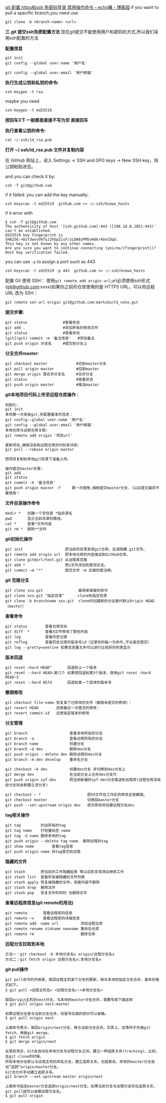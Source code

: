 [git 配置 https和ssh 免密码登录 常用操作命令 - echo曦 - 博客园](https://www.cnblogs.com/cxx8181602/p/11125539.html)
if you want to pull a specific branch,you need use
~~~
git clone -b <branch-name> <url>
~~~

**三.git 提交ssh免密配置方法**
现在git提交不能使用用户和密码的方式,所以我们采用ssh配置的方法

**配置信息**

```
git init
git config --global user.name '用户名'

git config --global user.email '用户邮箱'
```

**执行生成公钥和私钥的命令:**

```
ssh-keygen -t rsa
```

maybe you need
```
ssh-keygen -t ed25519
```

**按回车3下   一般都是直接不写为空  直接回车**

**执行查看公钥的命令:**

```
cat ~/.ssh/id_rsa.pub
```
**打开 ~/.ssh/id_rsa.pub 文件并复制内容**

在 GitHub 网站上，进入 Settings -> SSH and GPG keys -> New SSH key，将公钥粘贴进去。

and you can check it by:
```
ssh -T git@github.com
```
if it failed:
you can add the key manually:
```
ssh-keyscan -t ed25519  github.com >> ~/.ssh/known_hosts
```
if it error with
~~~
$ ssh -T git@github.com
The authenticity of host '[ssh.github.com]:443 ([198.18.0.105]:443)' can't be established.
ED25519 key fingerprint is SHA256:+DiY3wvvV6TuJJhbpZisF/zLDA0zPMSvHdkr4UvCOqU.
This key is not known by any other names.
Are you sure you want to continue connecting (yes/no/[fingerprint])?
Host key verification failed.
~~~
you can use `-p` to assign a port such as 443
~~~
ssh-keyscan -t ed25519 -p 443  github.com >> ~/.ssh/known_hosts
~~~

配置 Git 使用 SSH： 
使用`git remote add origin url`,url必须使用ssh形式(git@github.com:xxxx)如果你之前的仓库使用的是 HTTPS URL，可以将远程 URL 改为 SSH：
```
git remote set-url origin git@github.com:marksGo/CS_note.git
```

**提交步骤:**

```
git status                #查看状态
git add .                 #添加所有的修改文件
git status                #查看状态
[git](git) commit -m '备注信息'   #添加备注
git push origin 分支名     #提交到分支上
```

**分支合并master:**

```
git checkout master             #切到master分支
git pull origin master          #拉取master
git merge origin 需合并分支名     #合并分支
git status                      #查看状态
git push origin master          #推送master
```

**git本地项目代码上传至远程仓库操作 :**

```
初始化:
git init
本地第一次安装git,先配置基本的信息：
git config--global user.name '用户名'
git config --global user.email '用户邮箱'
本地仓库与远程仓库关联: 
git remote add origin '项目url' 

更新项目,确保没有和远程仓库的代码有冲突: 
git pull --rebase origin master 

把项目复制到本地git目录下准备上传。 

操作提交master步骤: 
git add . 
git status 
git commit -m '备注信息' 
git push origin master -f     第一次使用,强制提交master分支.（以后提交最好不要使用！
```

**文件目录操作命令**

```
mkdir *   创建一个空目录 *指目录名
pwd       显示当前目录的路径。
cat *     查看*文件内容
git rm *  删除**文件
```

**git初始化操作**

```
git init                   把当前的目录变成git仓库，生成隐藏.git文件。
git remote add origin url  把本地仓库的内容推送到GitHub仓库。
git clone git@url/test.git 从远程库克隆
git add *                  把x文件添加到暂存区去。
git commit –m "*"          提交文件 –m 后面的是注释。
```

 **git 克隆分支**

```
git clone xxx.git                最简单直接的命令
git clone xxx.git "指定目录"      clone到指定目录
git clone -b branchname xxx.git  clone时创建新的分支替代默认Origin HEAD（master）
```

**查看命令**

```
git status        查看仓库状态
git diff  *       查看X文件修改了那些内容   
git log           查看历史记录
git reflog        查看历史记录的版本号id（记录你的每一次命令,不论是否提交）
git log --pretty=oneline 如果信息量太多可以进行比较好的列表显示
```

**版本回退**

```
git reset –hard HEAD^       回退到上一个版本
git reset --hard HEAD~第几个 如果想回退到第3个版本，使用git reset –hard HEAD~3
git reset --hard 057d       回退到某一个具体的版本号
```

 **撤销修改**

```
git checkout file-name 恢复某个已修改的文件（撤销未提交的修改）：
git revert HEAD        还原最近一次提交的修改：
git revert commit-id   还原指定版本的修改
```

**分支管理**



```
git branch                   查看本地所有的分支
git branch -a                查看远程所有的分支
git branch name              创建分支
git branch –d dev            删除dev分支
git push origin --delete dev 删除远程的dev分支
git branch -m dev develop    重命名分支

git checkout –b dev          创建dev分支 并切换到dev分支上
git merge dev                在当前分支上合并dev分支代
git push origin zyf-dev      把当前新疆的zyf-dev分支推送到远程库(远程仓库没有给分支则会新建立该分支)
 
git checkout — *                     把XX文件在工作区的修改全部撤销。
git checkout master                  切换回master分支
git push --set-upstream origin dev   提交修改并创建远程分支dev
```



**tag相关操作**



```
git tag         列出所有的tag
git tag name    打轻量标签 name
git tag -d name 删除本地的tag
git push origin --delete tag name  删除远程的tag
git show name        查看tag信息
git push origin name 将tag提交到远程
```



**隐藏的文件**

```
git stash       把当前的工作隐藏起来 等以后恢复现场后继续工作
git stash list  查看所有被隐藏的文件列表
git stash apply 恢复被隐藏的文件，但是内容不删除
git stash drop  删除文件
git stash pop   恢复文件的同时 也删除文件
```

**查看远程库信息(git remote的用法)**

```
git remote       查看远程库的信息
git remote –v    查看远程库的详细信息
git remote add  name url          添加远程仓库
git remote rename oldname newname 重命名仓库
git remote rm                     删除仓库
```

**远程分支拉取到本地**

```
方法一：git checkout -b 本地分支名x origin/远程分支名x
方式二：git fetch origin 远程分支名x:本地分支名x
```

**git pull操作**

```
git pull命令的作用是，取回远程主机某个分支的更新，再与本地的指定分支合并，基本的格式如下。
$ git pull <远程主机名> <远程分支名>:<本地分支名>
  
取回origin主机的next分支，与本地的master分支合并，需要写成下面这样
$ git pull origin next:master
  
如果远程分支是与当前分支合并，则冒号后面的部分可以省略。
$ git pull origin next
  
上面命令表示，取回origin/next分支，再与当前分支合并。实质上，这等同于先做git fetch，再做git merge。
$ git fetch origin
$ git merge origin/next
 
在某些场合，Git会自动在本地分支与远程分支之间，建立一种追踪关系(tracking)。比如，在git clone的时候，
所有本地分支默认与远程主机的同名分支，建立追踪关系，也就是说，本地的master分支自动”追踪”origin/master分支。
Git也允许手动建立追踪关系。
git branch --set-upstream master origin/next

上面命令指定master分支追踪origin/next分支。如果当前分支与远程分支存在追踪关系，git pull就可以省略远程分支名。
$ git pull origin
```
